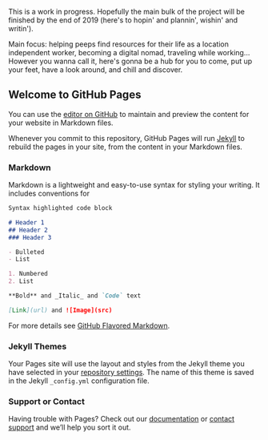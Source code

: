 This is a work in progress. Hopefully the main bulk of the project will be finished by the end of 2019 (here's to hopin' and plannin', wishin' and writin').


Main focus: helping peeps find resources for their life as a location independent worker, becoming a digital nomad, traveling while working... However you wanna call it, here's gonna be a hub for you to come, put up your feet, have a look around, and chill and discover.











## Welcome to GitHub Pages

You can use the [editor on GitHub](https://github.com/WanderCreate/digital-nomad-help/edit/master/README.md) to maintain and preview the content for your website in Markdown files.

Whenever you commit to this repository, GitHub Pages will run [Jekyll](https://jekyllrb.com/) to rebuild the pages in your site, from the content in your Markdown files.

### Markdown

Markdown is a lightweight and easy-to-use syntax for styling your writing. It includes conventions for

```markdown
Syntax highlighted code block

# Header 1
## Header 2
### Header 3

- Bulleted
- List

1. Numbered
2. List

**Bold** and _Italic_ and `Code` text

[Link](url) and ![Image](src)
```

For more details see [GitHub Flavored Markdown](https://guides.github.com/features/mastering-markdown/).

### Jekyll Themes

Your Pages site will use the layout and styles from the Jekyll theme you have selected in your [repository settings](https://github.com/WanderCreate/digital-nomad-help/settings). The name of this theme is saved in the Jekyll `_config.yml` configuration file.

### Support or Contact

Having trouble with Pages? Check out our [documentation](https://help.github.com/categories/github-pages-basics/) or [contact support](https://github.com/contact) and we’ll help you sort it out.
